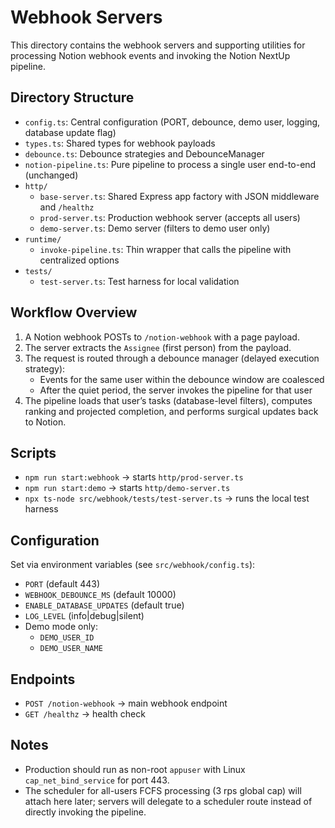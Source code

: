 # Webhook Servers

This directory contains the webhook servers and supporting utilities for processing Notion webhook events and invoking the Notion NextUp pipeline.

## Directory Structure

- `config.ts`: Central configuration (PORT, debounce, demo user, logging, database update flag)
- `types.ts`: Shared types for webhook payloads
- `debounce.ts`: Debounce strategies and DebounceManager
- `notion-pipeline.ts`: Pure pipeline to process a single user end-to-end (unchanged)
- `http/`
  - `base-server.ts`: Shared Express app factory with JSON middleware and `/healthz`
  - `prod-server.ts`: Production webhook server (accepts all users)
  - `demo-server.ts`: Demo server (filters to demo user only)
- `runtime/`
  - `invoke-pipeline.ts`: Thin wrapper that calls the pipeline with centralized options
- `tests/`
  - `test-server.ts`: Test harness for local validation

## Workflow Overview

1. A Notion webhook POSTs to `/notion-webhook` with a page payload.
2. The server extracts the `Assignee` (first person) from the payload.
3. The request is routed through a debounce manager (delayed execution strategy):
   - Events for the same user within the debounce window are coalesced
   - After the quiet period, the server invokes the pipeline for that user
4. The pipeline loads that user’s tasks (database-level filters), computes ranking and projected completion, and performs surgical updates back to Notion.

## Scripts

- `npm run start:webhook` → starts `http/prod-server.ts`
- `npm run start:demo` → starts `http/demo-server.ts`
- `npx ts-node src/webhook/tests/test-server.ts` → runs the local test harness

## Configuration

Set via environment variables (see `src/webhook/config.ts`):
- `PORT` (default 443)
- `WEBHOOK_DEBOUNCE_MS` (default 10000)
- `ENABLE_DATABASE_UPDATES` (default true)
- `LOG_LEVEL` (info|debug|silent)
- Demo mode only:
  - `DEMO_USER_ID`
  - `DEMO_USER_NAME`

## Endpoints

- `POST /notion-webhook` → main webhook endpoint
- `GET /healthz` → health check

## Notes

- Production should run as non-root `appuser` with Linux `cap_net_bind_service` for port 443.
- The scheduler for all-users FCFS processing (3 rps global cap) will attach here later; servers will delegate to a scheduler route instead of directly invoking the pipeline.
